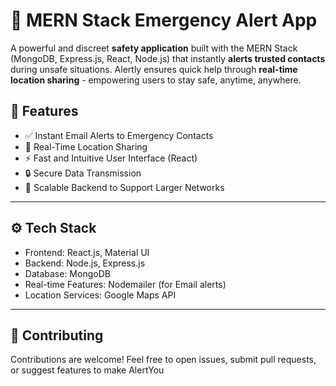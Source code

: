 # 🔐 MERN Stack Emergency Alert App

A powerful and discreet **safety application** built with the MERN Stack (MongoDB, Express.js, React, Node.js) that instantly **alerts trusted contacts** during unsafe situations. Alertly ensures quick help through **real-time location sharing** - empowering users to stay safe, anytime, anywhere.

## 🚀 Features

- ✅ Instant Email Alerts to Emergency Contacts
- 📍 Real-Time Location Sharing
- ⚡ Fast and Intuitive User Interface (React)
- 🔒 Secure Data Transmission
- 📝 Scalable Backend to Support Larger Networks

---

## ⚙️ **Tech Stack**

- Frontend: React.js, Material UI
- Backend: Node.js, Express.js
- Database: MongoDB
- Real-time Features: Nodemailer (for Email alerts)
- Location Services: Google Maps API

--- 

## 🤝 **Contributing**

Contributions are welcome! Feel free to open issues, submit pull requests, or suggest features to make AlertYou